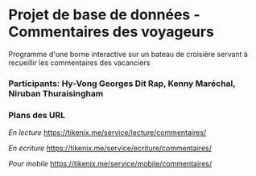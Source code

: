 # Projet de base de données - Commentaires des voyageurs
Programme d'une borne interactive sur un bateau de croisière servant à recueillir les commentaires des vacanciers

### Participants: Hy-Vong Georges Dit Rap, Kenny Maréchal, Niruban Thuraisingham


### Plans des URL

*En lecture*
https://tikenix.me/service/lecture/commentaires/

*En écriture*
https://tikenix.me/service/ecriture/commentaires/

*Pour mobile*
https://tikenix.me/service/mobile/commentaires/

